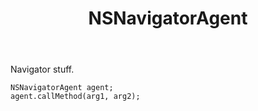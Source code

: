 ﻿---
uid: crmscript_ref_NSNavigatorAgent
title: NSNavigatorAgent
intellisense: Void.NSNavigatorAgent
keywords: NSNavigatorAgent
so.topic: reference
---

Navigator stuff.

```crmscript
NSNavigatorAgent agent;
agent.callMethod(arg1, arg2);
```
